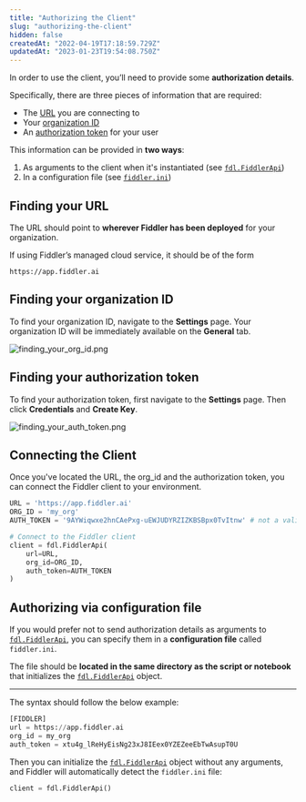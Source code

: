 ```yaml
---
title: "Authorizing the Client"
slug: "authorizing-the-client"
hidden: false
createdAt: "2022-04-19T17:18:59.729Z"
updatedAt: "2023-01-23T19:54:08.750Z"
---
```

In order to use the client, you’ll need to provide some **authorization details**.

Specifically, there are three pieces of information that are required:

- The [URL](#finding-your-url) you are connecting to
- Your [organization ID](#finding-your-organization-id)
- An [authorization token](#finding-your-authorization-token) for your user

This information can be provided in **two ways**:

1. As arguments to the client when it's instantiated (see [`fdl.FiddlerApi`](https://api.fiddler.ai/#fdl-fiddlerapi))
2. In a configuration file (see [`fiddler.ini`](#authorizing-via-configuration-file))

## Finding your URL

The URL should point to **wherever Fiddler has been deployed** for your organization.

If using Fiddler’s managed cloud service, it should be of the form  

```
https://app.fiddler.ai
```



## Finding your organization ID

To find your organization ID, navigate to the **Settings** page. Your organization ID will be immediately available on the **General** tab.

![](https://files.readme.io/2c7de6e-finding_your_org_id.png "finding_your_org_id.png")

## Finding your authorization token

To find your authorization token, first navigate to the **Settings** page. Then click **Credentials** and **Create Key**.

![](https://files.readme.io/ea51e6a-finding_your_auth_token.png "finding_your_auth_token.png")

## Connecting the Client

Once you've located the URL, the org_id and the authorization token, you can connect the Fiddler client to your environment.

```python Connect the Client
URL = 'https://app.fiddler.ai'
ORG_ID = 'my_org'
AUTH_TOKEN = '9AYWiqwxe2hnCAePxg-uEWJUDYRZIZKBSBpx0TvItnw' # not a valid token

# Connect to the Fiddler client
client = fdl.FiddlerApi(
    url=URL,
    org_id=ORG_ID,
    auth_token=AUTH_TOKEN
)
```



## Authorizing via configuration file

If you would prefer not to send authorization details as arguments to [`fdl.FiddlerApi`](https://api.fiddler.ai/#fdl-fiddlerapi), you can specify them in a **configuration file** called `fiddler.ini`.

The file should be **located in the same directory as the script or notebook** that initializes the [`fdl.FiddlerApi`](https://api.fiddler.ai/#fdl-fiddlerapi) object.

***



The syntax should follow the below example:

```python fiddler.ini
[FIDDLER]
url = https://app.fiddler.ai
org_id = my_org
auth_token = xtu4g_lReHyEisNg23xJ8IEex0YZEZeeEbTwAsupT0U
```



Then you can initialize the [`fdl.FiddlerApi`](https://api.fiddler.ai/#fdl-fiddlerapi) object without any arguments, and Fiddler will automatically detect the `fiddler.ini` file:

```python Instantiate with fiddler.ini
client = fdl.FiddlerApi()
```